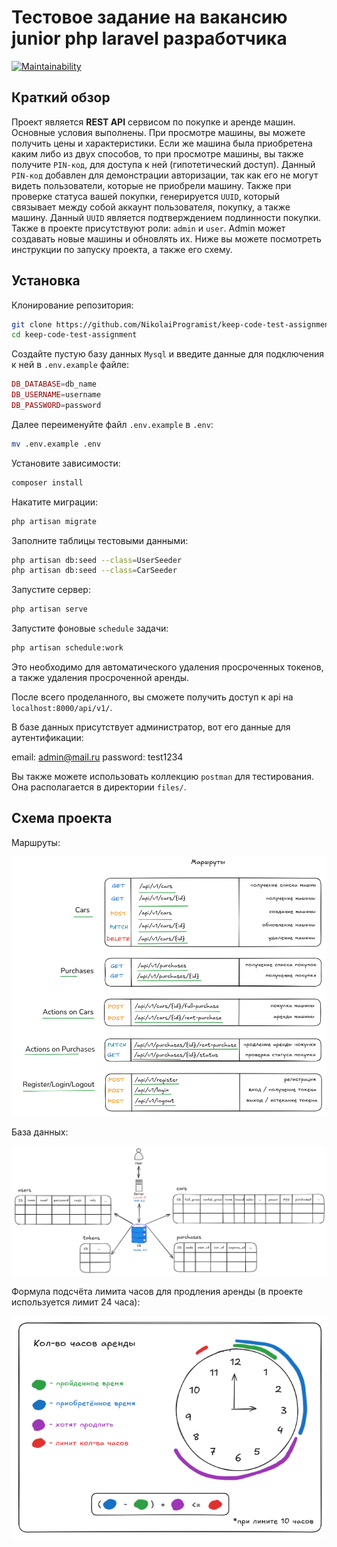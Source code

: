 # Тестовое задание на вакансию junior php laravel разработчика

[![Maintainability](https://qlty.sh/badges/d2b62576-cd0d-4d3e-8a39-84f720b19ecc/maintainability.svg)](https://qlty.sh/gh/NikolaiProgramist/projects/keep-code-test-assignment)

## Краткий обзор

Проект является **REST API** сервисом по покупке и аренде машин. Основные условия выполнены.
При просмотре машины, вы можете получить цены и характеристики.
Если же машина была приобретена каким либо из двух способов, то при просмотре машины, вы также получите `PIN-код`, для доступа к ней (гипотетический доступ). Данный `PIN-код` добавлен для демонстрации авторизации, так как его не могут видеть пользователи, которые не приобрели машину.
Также при проверке статуса вашей покупки, генерируется `UUID`, который связывает между собой аккаунт пользователя, покупку, а также машину.
Данный `UUID` является подтверждением подлинности покупки.
Также в проекте присутствуют роли: `admin` и `user`. Admin может создавать новые машины и обновлять их.
Ниже вы можете посмотреть инструкции по запуску проекта, а также его схему.

## Установка

Клонирование репозитория:

```bash
git clone https://github.com/NikolaiProgramist/keep-code-test-assignment.git
cd keep-code-test-assignment
```

Создайте пустую базу данных `Mysql` и введите данные для подключения к ней в `.env.example` файле:

```php
DB_DATABASE=db_name
DB_USERNAME=username
DB_PASSWORD=password
```

Далее переименуйте файл `.env.example` в `.env`:

```bash
mv .env.example .env
```

Установите зависимости:

```bash
composer install
```

Накатите миграции:

```bash
php artisan migrate
```

Заполните таблицы тестовыми данными:

```bash
php artisan db:seed --class=UserSeeder
php artisan db:seed --class=CarSeeder
```

Запустите сервер:

```bash
php artisan serve
```

Запустите фоновые `schedule` задачи:

```bash
php artisan schedule:work
```

Это необходимо для автоматического удаления просроченных токенов,
а также удаления просроченной аренды.

После всего проделанного, вы сможете получить доступ к api на `localhost:8000/api/v1/`.

В базе данных присутствует администратор, вот его данные для аутентификации:

email: admin@mail.ru
password: test1234

Вы также можете использовать коллекцию `postman` для тестирования.
Она располагается в директории `files/`.

## Схема проекта

Маршруты:

![Маршруты](files/images/routes.png)

База данных:

![База данных](files/images/db.png)

Формула подсчёта лимита часов для продления аренды (в проекте используется лимит 24 часа):

![Формула лимита часов](files/images/formul.png)
